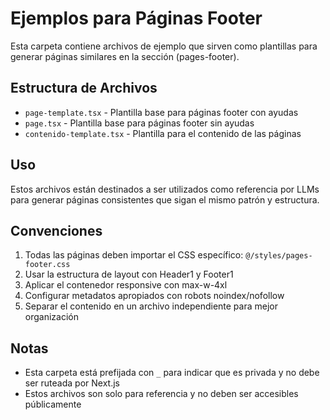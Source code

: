 # Ejemplos para Páginas Footer

Esta carpeta contiene archivos de ejemplo que sirven como plantillas para generar páginas similares en la sección (pages-footer).

## Estructura de Archivos

- `page-template.tsx` - Plantilla base para páginas footer con ayudas
- `page.tsx` - Plantilla base para páginas footer sin ayudas
- `contenido-template.tsx` - Plantilla para el contenido de las páginas

## Uso

Estos archivos están destinados a ser utilizados como referencia por LLMs para generar páginas consistentes que sigan el mismo patrón y estructura.

## Convenciones

1. Todas las páginas deben importar el CSS específico: `@/styles/pages-footer.css`
2. Usar la estructura de layout con Header1 y Footer1
3. Aplicar el contenedor responsive con max-w-4xl
4. Configurar metadatos apropiados con robots noindex/nofollow
5. Separar el contenido en un archivo independiente para mejor organización

## Notas

- Esta carpeta está prefijada con `_` para indicar que es privada y no debe ser ruteada por Next.js
- Estos archivos son solo para referencia y no deben ser accesibles públicamente
